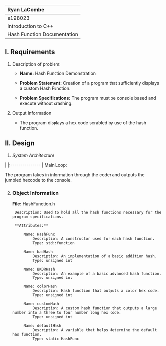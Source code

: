 | Ryan LaCombe |
|:---       |
| s198023 |
| Introduction to C++ |
| Hash Function Documentation |

## I. Requirements

1. Description of problem:
    - **Name:** Hash Function Demonstration

    - **Problem Statement:** Creation of a program that sufficiently displays a custom Hash Function.

    - **Problem Specifications:** The program must be console based and execute without crashing.

2. Output Information
    - The program displays a hex code scrabled by use of the hash function.

## II. Design

1. _System Architecture_

|
|:--------------- |
Main Loop:

The program takes in information through the coder and outputs the jumbled hexcode to the console.

2. ### Object Information

    **File:** HashFunction.h

        Description: Used to hold all the hash functions necessary for the program specifications.

        **Attributes:**

            Name: HashFunc
                Description: A constructor used for each hash function.
                Type: std::function
            
            Name: badHash
                Description: An inplementation of a basic addition hash.
                Type: unsigned int

            Name: BKDRHash
                Description: An example of a basic advanced hash function.
                Type: unsigned int

            Name: colorHash
                Description: Hash function that outputs a color hex code.
                Type: unsigned int

            Name: customHash
                Description: A custom hash function that outputs a large number into a three to four number long hex code.
                Type: unsigned int

            Name: defaultHash
                Description: A variable that helps determine the default has function.
                Type: static HashFunc
